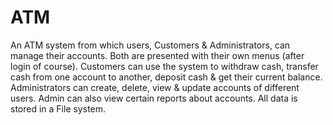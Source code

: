 # ATM

An ATM system from which users, Customers & Administrators, can manage their accounts. Both are presented with their own menus (after login of course). Customers can use the system to withdraw cash, transfer cash from one account to another, deposit cash & get their current balance. Administrators can create, delete, view & update accounts of different users. Admin can also view certain reports about accounts. All data is stored in a File system.
